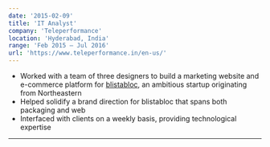 ```yaml
---
date: '2015-02-09'
title: 'IT Analyst'
company: 'Teleperformance'
location: 'Hyderabad, India'
range: 'Feb 2015 – Jul 2016'
url: 'https://www.teleperformance.in/en-us/'
---
```


- Worked with a team of three designers to build a marketing website and e-commerce platform for [blistabloc](https://blistabloc.com), an ambitious startup originating from Northeastern
- Helped solidify a brand direction for blistabloc that spans both packaging and web
- Interfaced with clients on a weekly basis, providing technological expertise

---
